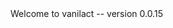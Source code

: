 <!-- ⚠️ This README has been generated from the file(s) "blueprint.md" ⚠️-->Welcome to vanilact -- version 0.0.15
